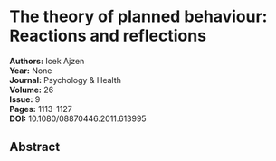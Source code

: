 # The theory of planned behaviour: Reactions and reflections

**Authors:** Icek Ajzen  
**Year:** None  
**Journal:** Psychology & Health  
**Volume:** 26  
**Issue:** 9  
**Pages:** 1113-1127  
**DOI:** 10.1080/08870446.2011.613995  

## Abstract


